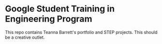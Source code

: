 # Google Student Training in Engineering Program

This repo contains Teanna Barrett's portfolio and STEP projects. This should be a creative outlet.
